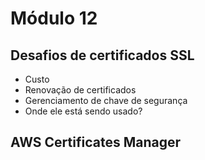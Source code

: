# Módulo 12

## Desafios de certificados SSL
- Custo
- Renovação de certificados
- Gerenciamento de chave de segurança
- Onde ele está sendo usado?

## AWS Certificates Manager
